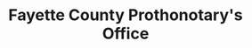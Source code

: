 ---
layout: repo
title: "Fayette County Prothonotary's Office"
id: 15016
permalink: repos/15016/
---